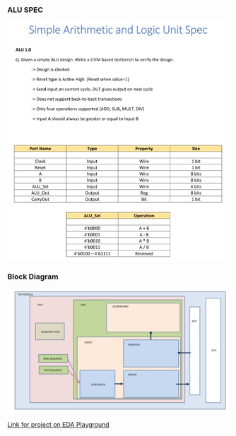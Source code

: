 
### ALU SPEC
![SPEC](ALU_SPEC.jpeg)


### Block Diagram
![BLOCK_DIAGRAM](ALU_Block_Diagram.jpg)

[Link for project on EDA Playground](https://edaplayground.com/x/sfmn)

